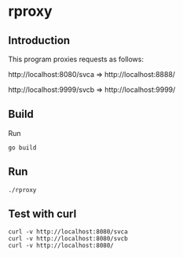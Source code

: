 # rproxy

## Introduction

This program proxies requests as follows:

http://localhost:8080/svca => http://localhost:8888/

http://localhost:9999/svcb => http://localhost:9999/

## Build

Run

```
go build
```

## Run

```
./rproxy
```

## Test with curl

```
curl -v http://localhost:8080/svca
curl -v http://localhost:8080/svcb
curl -v http://localhost:8080/
```
